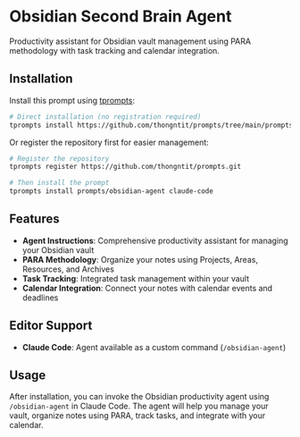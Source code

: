 # Obsidian Second Brain Agent

Productivity assistant for Obsidian vault management using PARA methodology with task tracking and calendar integration.

## Installation

Install this prompt using [tprompts](https://github.com/dzhng/tprompts):

```bash
# Direct installation (no registration required)
tprompts install https://github.com/thongntit/prompts/tree/main/prompts/obsidian-agent claude-code
```

Or register the repository first for easier management:

```bash
# Register the repository
tprompts register https://github.com/thongntit/prompts.git

# Then install the prompt
tprompts install prompts/obsidian-agent claude-code
```

## Features

- **Agent Instructions**: Comprehensive productivity assistant for managing your Obsidian vault
- **PARA Methodology**: Organize your notes using Projects, Areas, Resources, and Archives
- **Task Tracking**: Integrated task management within your vault
- **Calendar Integration**: Connect your notes with calendar events and deadlines

## Editor Support

- **Claude Code**: Agent available as a custom command (`/obsidian-agent`)

## Usage

After installation, you can invoke the Obsidian productivity agent using `/obsidian-agent` in Claude Code. The agent will help you manage your vault, organize notes using PARA, track tasks, and integrate with your calendar.
